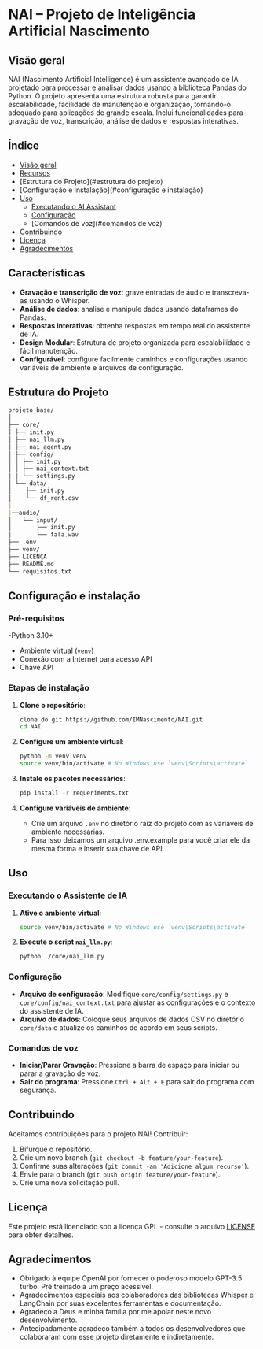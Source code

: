 # NAI – Projeto de Inteligência Artificial Nascimento

## Visão geral

NAI (Nascimento Artificial Intelligence) é um assistente avançado de IA projetado para processar e analisar dados usando a biblioteca Pandas do Python. O projeto apresenta uma estrutura robusta para garantir escalabilidade, facilidade de manutenção e organização, tornando-o adequado para aplicações de grande escala. Inclui funcionalidades para gravação de voz, transcrição, análise de dados e respostas interativas.

## Índice

- [Visão geral](#visão_geral)
- [Recursos](#features)
- [Estrutura do Projeto](#estrutura do projeto)
- [Configuração e instalação](#configuração e instalação)
- [Uso](#uso)
   - [Executando o AI Assistant](#running-the-ai-assistant)
   - [Configuração](#configuração)
   - [Comandos de voz](#comandos de voz)
- [Contribuindo](#contribuindo)
- [Licença](#licença)
- [Agradecimentos](#agradecimentos)

## Características

- **Gravação e transcrição de voz**: grave entradas de áudio e transcreva-as usando o Whisper.
- **Análise de dados**: analise e manipule dados usando dataframes do Pandas.
- **Respostas interativas**: obtenha respostas em tempo real do assistente de IA.
- **Design Modular**: Estrutura de projeto organizada para escalabilidade e fácil manutenção.
- **Configurável**: configure facilmente caminhos e configurações usando variáveis de ambiente e arquivos de configuração.

## Estrutura do Projeto

```md
projeto_base/
│
├── core/
│ ├── init.py
│ ├── nai_llm.py
│ ├── nai_agent.py
│ ├── config/
│ │ ├── init.py
│ │ ├── nai_context.txt
│ │ └── settings.py
│ └── data/
│    ├── init.py
│    └── df_rent.csv
| 
|──audio/
│   └── input/
│       ├── init.py
│       └── fala.wav
├── .env
├── venv/
├── LICENÇA
├── README.md
└── requisitos.txt
```

## Configuração e instalação

### Pré-requisitos

-Python 3.10+
- Ambiente virtual (`venv`)
- Conexão com a Internet para acesso API
- Chave API

### Etapas de instalação

1. **Clone o repositório**:
     ```sh
     clone do git https://github.com/IMNascimento/NAI.git
     cd NAI
     ```

2. **Configure um ambiente virtual**:
     ```sh
     python -m venv venv
     source venv/bin/activate # No Windows use `venv\Scripts\activate`
     ```

3. **Instale os pacotes necessários**:
     ```sh
     pip install -r requeriments.txt
     ```

4. **Configure variáveis de ambiente**:
     - Crie um arquivo `.env` no diretório raiz do projeto com as variáveis de ambiente necessárias.
     - Para isso deixamos um arquivo .env.example para você criar ele da mesma forma e inserir sua chave de API.

## Uso

### Executando o Assistente de IA

1. **Ative o ambiente virtual**:
     ```sh
     source venv/bin/activate # No Windows use `venv\Scripts\activate`
     ```

2. **Execute o script `nai_llm.py`**:
     ```sh
     python ./core/nai_llm.py
     ```

### Configuração

- **Arquivo de configuração**: Modifique `core/config/settings.py` e `core/config/nai_context.txt` para ajustar as configurações e o contexto do assistente de IA.
- **Arquivo de dados**: Coloque seus arquivos de dados CSV no diretório `core/data` e atualize os caminhos de acordo em seus scripts.

### Comandos de voz

- **Iniciar/Parar Gravação**: Pressione a barra de espaço para iniciar ou parar a gravação de voz.
- **Sair do programa**: Pressione `Ctrl + Alt + E` para sair do programa com segurança.

## Contribuindo

Aceitamos contribuições para o projeto NAI! Contribuir:

1. Bifurque o repositório.
2. Crie um novo branch (`git checkout -b feature/your-feature`).
3. Confirme suas alterações (`git commit -am 'Adicione algum recurso'`).
4. Envie para o branch (`git push origin feature/your-feature`).
5. Crie uma nova solicitação pull.

## Licença

Este projeto está licenciado sob a licença GPL - consulte o arquivo [LICENSE](LICENSE) para obter detalhes.

## Agradecimentos

- Obrigado à equipe OpenAI por fornecer o poderoso modelo GPT-3.5 turbo. Pré treinado a um preço acessivel.
- Agradecimentos especiais aos colaboradores das bibliotecas Whisper e LangChain por suas excelentes ferramentas e documentação.
- Agradeço a Deus e minha família por me apoiar neste novo desenvolvimento.
- Antecipadamente agradeço também a todos os desenvolvedores que colaboraram com esse projeto diretamente e indiretamente.
